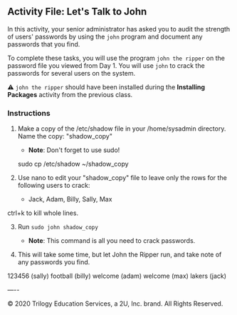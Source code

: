 ## Activity File: Let's Talk to John


In this activity, your senior administrator has asked you to audit the strength of users' passwords by using the `john` program and document any passwords that you find.

To complete these tasks, you will use the program `john the ripper` on the password file you viewed from Day 1. You will use `john` to crack the passwords for several users on the system. 

:warning: `john the ripper` should have been installed during the **Installing Packages** activity from the previous class. 

### Instructions

1. Make a copy of the /etc/shadow file in your /home/sysadmin directory.  Name the copy: "shadow_copy"

    - **Note**: Don't forget to use sudo!
	
	sudo cp /etc/shadow ~/shadow_copy
  
2. Use nano to edit your "shadow_copy" file to leave only the rows for the following users to crack:
      - Jack, Adam, Billy, Sally, Max

ctrl+k to kill whole lines.

3. Run `sudo john shadow_copy`
     - **Note**: This command is all you need to crack passwords.

4. This will take some time, but let John the Ripper run, and take note of any passwords you find.

123456           (sally)
football         (billy)
welcome          (adam)
welcome          (max)
lakers        (jack)


—--

© 2020 Trilogy Education Services, a 2U, Inc. brand. All Rights Reserved.


